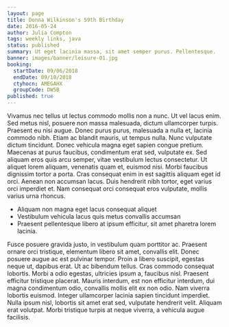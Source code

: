 ```yaml
---
layout: page
title: Donna Wilkinson's 59th Birthday
date: 2016-05-24
author: Julia Compton
tags: weekly links, java
status: published
summary: Ut eget lacinia massa, sit amet semper purus. Pellentesque.
banner: images/banner/leisure-01.jpg
booking:
  startDate: 09/06/2018
  endDate: 09/10/2018
  ctyhocn: AMEGAHX
  groupCode: DW5B
published: true
---
```

Vivamus nec tellus ut lectus commodo mollis non a nunc. Ut vel lacus enim. Sed metus nisl, posuere non massa malesuada, dictum ullamcorper turpis. Praesent eu nisi augue. Donec purus purus, malesuada a nulla et, lacinia commodo nibh. Etiam ac blandit mauris, ut tempus nulla. Nunc vulputate dictum tincidunt. Donec vehicula magna eget sapien congue pretium. Maecenas at purus faucibus, condimentum erat sed, vulputate ex. Sed aliquam eros quis arcu semper, vitae vestibulum lectus consectetur. Ut aliquet lorem aliquam, venenatis quam et, euismod nisi. Morbi faucibus dignissim tortor a porta. Cras consequat enim in est sagittis aliquam eget id orci. Aenean non accumsan lacus. Duis hendrerit nibh tortor, eget varius orci imperdiet et. Nam consequat orci consequat eros vulputate, mollis varius urna rhoncus.

* Aliquam non magna eget lacus consequat aliquet
* Vestibulum vehicula lacus quis metus convallis accumsan
* Praesent pellentesque libero at ipsum efficitur, sit amet pharetra lorem lacinia.

Fusce posuere gravida justo, in vestibulum quam porttitor ac. Praesent ornare orci tristique, elementum libero sit amet, convallis elit. Donec posuere augue ac est pulvinar tempor. Proin a libero suscipit, egestas neque ut, dapibus erat. Ut ac bibendum tellus. Cras commodo consequat lobortis. Morbi a odio egestas, ultricies ipsum a, faucibus nisl. Praesent efficitur tristique placerat. Mauris interdum, est non efficitur interdum, dui magna condimentum odio, convallis mollis elit ex non odio. Nam viverra lobortis euismod. Integer ullamcorper lacinia sapien tincidunt imperdiet. Nulla ipsum nisl, lobortis sit amet erat sed, vulputate hendrerit velit. Aliquam erat volutpat. Morbi tristique turpis at neque viverra, a vehicula augue facilisis.
